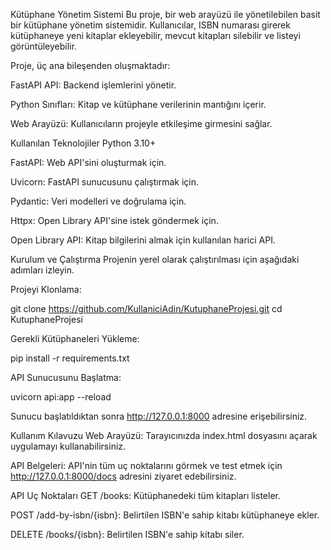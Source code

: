Kütüphane Yönetim Sistemi
Bu proje, bir web arayüzü ile yönetilebilen basit bir kütüphane yönetim sistemidir. Kullanıcılar, ISBN numarası girerek kütüphaneye yeni kitaplar ekleyebilir, mevcut kitapları silebilir ve listeyi görüntüleyebilir.

Proje, üç ana bileşenden oluşmaktadır:

FastAPI API: Backend işlemlerini yönetir.

Python Sınıfları: Kitap ve kütüphane verilerinin mantığını içerir.

Web Arayüzü: Kullanıcıların projeyle etkileşime girmesini sağlar.

Kullanılan Teknolojiler
Python 3.10+

FastAPI: Web API'sini oluşturmak için.

Uvicorn: FastAPI sunucusunu çalıştırmak için.

Pydantic: Veri modelleri ve doğrulama için.

Httpx: Open Library API'sine istek göndermek için.

Open Library API: Kitap bilgilerini almak için kullanılan harici API.

Kurulum ve Çalıştırma
Projenin yerel olarak çalıştırılması için aşağıdaki adımları izleyin.

Projeyi Klonlama:

git clone https://github.com/KullaniciAdin/KutuphaneProjesi.git
cd KutuphaneProjesi

Gerekli Kütüphaneleri Yükleme:

pip install -r requirements.txt

API Sunucusunu Başlatma:

uvicorn api:app --reload

Sunucu başlatıldıktan sonra http://127.0.0.1:8000 adresine erişebilirsiniz.

Kullanım Kılavuzu
Web Arayüzü: Tarayıcınızda index.html dosyasını açarak uygulamayı kullanabilirsiniz.

API Belgeleri: API'nin tüm uç noktalarını görmek ve test etmek için http://127.0.0.1:8000/docs adresini ziyaret edebilirsiniz.

API Uç Noktaları
GET /books: Kütüphanedeki tüm kitapları listeler.

POST /add-by-isbn/{isbn}: Belirtilen ISBN'e sahip kitabı kütüphaneye ekler.

DELETE /books/{isbn}: Belirtilen ISBN'e sahip kitabı siler.